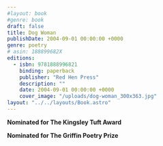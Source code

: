 ```yaml
---
#layout: book
#genre: book
draft: false
title: Dog Woman
publishDate: 2004-09-01 00:00:00 +0000
genre: poetry
# asin: 188899682X
editions:
  - isbn: 9781888996821
    binding: paperback
    publisher: "Red Hen Press"
    description: ""
    date: 2004-09-01 00:00:00 +0000
    cover_image: "/uploads/dog-woman_300x363.jpg"
layout: "../../layouts/Book.astro"
---
```


**Nominated for The Kingsley Tuft Award**

**Nominated for The Griffin Poetry Prize**
